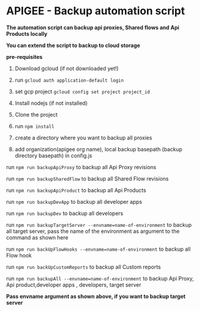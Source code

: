 # APIGEE - Backup automation script

**The automation script can backup api proxies, Shared flows and Api Products locally**

**You can extend the script to backup to cloud storage**

**pre-requisites**

1. Download gcloud (if not downloaded yet!)

2. run `gcloud auth application-default login`

3. set gcp project
   `gcloud config set project project_id`

4. Install nodejs (if not installed)

5. Clone the project

6. run `npm install`

7. create a directory where you want to backup all proxies

8. add organization(apigee org name), local backup basepath (backup directory basepath) in config.js

run `npm run backupApiProxy` to backup all Api Proxy revisions

run `npm run backupSharedFlow` to backup all Shared Flow revisions

run `npm run backupApiProduct` to backup all Api Products

run `npm run backupDevApp` to backup all developer apps

run `npm run backupDev` to backup all developers

run `npm run backupTargetServer --envname=name-of-environment` to backup all target server, pass the name of the environment as argument to the command as shown here

run `npm run backUpFlowHooks --envname=name-of-environment` to backup all Flow hook

run `npm run backUpCustomReports` to backup all Custom reports

run `npm run backupAll --envname=name-of-environment` to backup Api Proxy, Api product,developer apps , developers, target server

**Pass envname argument as shown above, if you want to backup target server**
